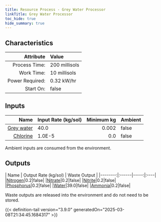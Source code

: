 ```yaml
---
title: Resource Process - Grey Water Processor
linkTitle: Grey Water Processor
toc_hide: true
hide_summary: true
---
```

<!-- This is generated by the MarsSim HelpGenertor, do not edit. -->

## Characteristics

| Attribute      | Value |
|--------:|:------|
|Process Time:|200 millisols|
|Work Time:|10 millisols|
|Power Required:|0.32 kW/hr|
|Start On:|false|

## Inputs
| Name      | Input Rate (kg/sol) | Minimum kg | Ambient |
|--------:|:------|-----:|:----|
|[Grey water](/docs/definitions/resource/grey-water)|40.0|0.002|false|
|[Chlorine](/docs/definitions/resource/chlorine)|1.0E-5|0.0|false|

Ambient inputs are consumed from the environment.

## Outputs
| Name      | Output Rate (kg/sol) | Waste Output |
|--------:|:------|-----:|:----|
|[Nitrogen](/docs/definitions/resource/nitrogen)|0.2|false|
|[Nitrate](/docs/definitions/resource/nitrate)|0.2|false|
|[Nitrite](/docs/definitions/resource/nitrite)|0.2|false|
|[Phosphorus](/docs/definitions/resource/phosphorus)|0.2|false|
|[Water](/docs/definitions/resource/water)|39.0|false|
|[Ammonia](/docs/definitions/resource/ammonia)|0.2|false|

Waste outputs are released into the environment and do not need to be stored.


{{< definition-tail version="3.9.0" generatedOn="2025-03-08T21:34:45.1684317" >}}



